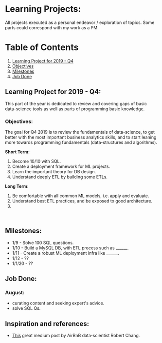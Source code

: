 # Learning Projects:
All projects executed as a personal endeavor / exploration of topics.
Some parts could correspond with my work as a PM.

# Table of Contents
1. [Learning Project for 2019 - Q4](#learning-Project-for-2019---Q4:)
  1. [Objectives](#Objectives:)
  2. [Milestones](#Milestones:)
  3. [Job Done](#Job-Done:)



## Learning Project for 2019 - Q4:
This part of the year is dedicated to review and covering gaps of basic data-science tools as well as parts of programming basic knowledge.

### Objectives:
The goal for Q4 2019 is to review the fundamentals of data-science, to get better with the most important business analytics skills, and to start leaning more towards programming fundamentals (data-structures and algorithms).

**Short Term:**
1. Become 10/10 with SQL.
2. Create a deployment framework for ML projects.
3. Learn the important theory for DB design.
4. Understand deeply ETL by building some ETLs.

**Long Term:**
1. Be comfortable with all common ML models, i.e. apply and evaluate.
2. Understand best ETL practices, and be exposed to good architecture.
3.
<br>

## Milestones:
- 1/9 - Solve 100 SQL questions.
- 1/10 - Build a MySQL DB, with ETL process such as ______.
- 1/11 - Create a robust ML deployment infra like ______.
- 1/12 - ??
- 1/1/20 - ??

## Job Done:
### August:
- curating content and seeking expert's advice.
- solve SQL Qs.


## Inspiration and references:
- [This](https://medium.com/@rchang/how-i-build-learning-projects-part-i-54dbaad68961) great medium post by AirBnB data-scientist Robert Chang.
